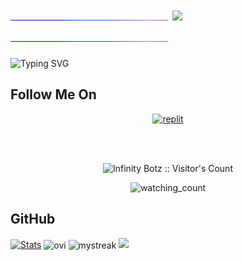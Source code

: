 <h1 align="centre">
 <img src="https://raw.githubusercontent.com/ibhub0/ibhub0/refs/heads/main/assets/line-neon.gif" width="50%">
 
  <a href="https://github.com/ibhub0/readme-typing-svg">
    <img src="https://readme-typing-svg.demolab.com/?lines=Infinity+Botz&font=Kaushan+Script&center=true&width=480&height=45&color=fff68f&vCenter=true&pause=2000&size=40"></a>
 <img src="https://raw.githubusercontent.com/ibhub0/ibhub0/refs/heads/main/assets/line-neon.gif" width="50%"></h1>
</p>

![Typing SVG](https://readme-typing-svg.herokuapp.com/?lines=Welcome+To+My+GitHub+Profile.;I+Am+A+Learner.;Thank+You!)


## Follow Me On


</p>
<p align="center">
<a href="https://telegram.me/infinity_botz"><img alt="replit" src="https://img.shields.io/badge/-Telegram-blue?style=for-the-badge&logo=telegram&logoColor=white"/></a>

</p>


<br>
<br>
<p align="center">
<img src="https://profile-counter.glitch.me/{ibhub0}/count.svg" alt="Infinity Botz :: Visitor's Count" />


<p align="center">
<img src="https://komarev.com/ghpvc/?username=ibhub0&color=yellow" alt="watching_count" />
</p>


## GitHub 


[![Stats](https://github-readme-stats.vercel.app/api?username=ibhub0&hide=prs&count_public=true&show_icons=true&theme=algolia)](https://github.com/ibhub0)
<img align="center" src="https://github-readme-stats.vercel.app/api/top-langs?username=ibhub0&show_icons=true&locale=en&layout=compact&theme=chartreuse-dark" alt="ovi"/>
<img align="center" src="https://github-readme-streak-stats.herokuapp.com/?user=ibhub0&theme=chartreuse-dark" alt="mystreak"/>
<a href="https://github.com/ibhub0"><img width=550 src="https://github-profile-trophy.vercel.app/?username=ibhub0&theme=dracula&no-frame=true&title=Followers,Stars,Commit,Repository,Issues"/></a>


